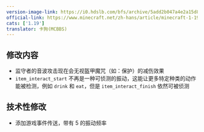 ```yaml
---
version-image-link: https://i0.hdslb.com/bfs/archive/5add2b047a4e2a15d83d03ff268eb22cb61fe0e7.png
official-link: https://www.minecraft.net/zh-hans/article/minecraft-1-19-pre-release-2
cats: ['1.19']
translator: 卡狗(MCBBS)
---
```

## 修改内容
* 监守者的音波攻击现在会无视盔甲魔咒（如：保护）的减伤效果
* `item_interact_start` 不再是一种可侦测的振动，这能让更多特定种类的动作能被检测，例如 `drink` 和 `eat`，但是 `item_interact_finish` 依然可被侦测

## 技术性修改
* 添加游戏事件传送，带有 5 的振动频率